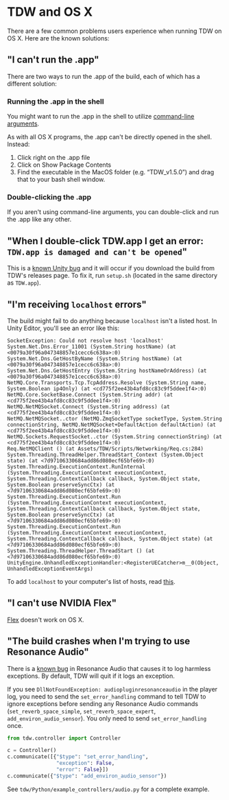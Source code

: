 # TDW and OS X

There are a few common problems users experience when running TDW on OS X. Here are the known solutions:

## "I can't run the .app"

There are two ways to run the .app of the build, each of which has a different solution:

### Running the .app in the shell

You might want to run the .app in the shell to utilize [command-line arguments](../getting_started.md). 

As with all OS X programs, the .app can't be directly opened in the shell. Instead:

1. Click right on the .app file
2. Click on Show Package Contents 
3. Find the executable in the MacOS folder (e.g.  “TDW_v1.5.0”) and drag that to your bash shell window.

### Double-clicking the .app

If you aren't using command-line arguments, you can double-click and run the .app like any other.

## "When I double-click TDW.app I get an error: `TDW.app is damaged and can't be opened`"

This is a [known Unity bug](https://issuetracker.unity3d.com/issues/macos-builds-now-contain-a-quarantine-attribute) and it will occur if you download the build from TDW's releases page. To fix it, run `setup.sh` (located in the same directory as `TDW.app`).

## "I'm receiving `localhost` errors"

The build might fail to do anything because `localhost` isn't a listed host. In Unity Editor, you'll see an error like this:

```
SocketException: Could not resolve host 'localhost'
System.Net.Dns.Error_11001 (System.String hostName) (at <0079a30f96a047348857e1cecc6c638a>:0)
System.Net.Dns.GetHostByName (System.String hostName) (at <0079a30f96a047348857e1cecc6c638a>:0)
System.Net.Dns.GetHostEntry (System.String hostNameOrAddress) (at <0079a30f96a047348857e1cecc6c638a>:0)
NetMQ.Core.Transports.Tcp.TcpAddress.Resolve (System.String name, System.Boolean ip4Only) (at <cd775f2ee43b4afd8cc83c9f5ddee1f4>:0)
NetMQ.Core.SocketBase.Connect (System.String addr) (at <cd775f2ee43b4afd8cc83c9f5ddee1f4>:0)
NetMQ.NetMQSocket.Connect (System.String address) (at <cd775f2ee43b4afd8cc83c9f5ddee1f4>:0)
NetMQ.NetMQSocket..ctor (NetMQ.ZmqSocketType socketType, System.String connectionString, NetMQ.NetMQSocket+DefaultAction defaultAction) (at <cd775f2ee43b4afd8cc83c9f5ddee1f4>:0)
NetMQ.Sockets.RequestSocket..ctor (System.String connectionString) (at <cd775f2ee43b4afd8cc83c9f5ddee1f4>:0)
Req.NetMQClient () (at Assets/TDW/Scripts/Networking/Req.cs:284)
System.Threading.ThreadHelper.ThreadStart_Context (System.Object state) (at <7d97106330684add86d080ecf65bfe69>:0)
System.Threading.ExecutionContext.RunInternal (System.Threading.ExecutionContext executionContext, System.Threading.ContextCallback callback, System.Object state, System.Boolean preserveSyncCtx) (at <7d97106330684add86d080ecf65bfe69>:0)
System.Threading.ExecutionContext.Run (System.Threading.ExecutionContext executionContext, System.Threading.ContextCallback callback, System.Object state, System.Boolean preserveSyncCtx) (at <7d97106330684add86d080ecf65bfe69>:0)
System.Threading.ExecutionContext.Run (System.Threading.ExecutionContext executionContext, System.Threading.ContextCallback callback, System.Object state) (at <7d97106330684add86d080ecf65bfe69>:0)
System.Threading.ThreadHelper.ThreadStart () (at <7d97106330684add86d080ecf65bfe69>:0)
UnityEngine.UnhandledExceptionHandler:<RegisterUECatcher>m__0(Object, UnhandledExceptionEventArgs)
```

To add `localhost` to your computer's list of hosts, read [this](https://apple.stackexchange.com/a/307029).

## "I can't use NVIDIA Flex"

[Flex](flex.md) doesn't work on OS X.

## "The build crashes when I'm trying to use Resonance Audio"

There is a [known bug](https://github.com/threedworld-mit/tdw/issues/200) in Resonance Audio that causes it to log harmless exceptions. By default, TDW will quit if it logs an exception.

If you see `DllNotFoundException: audiopluginresonanceaudio` in the player log, you need to send the `set_error_handling` command to tell TDW to ignore exceptions before sending any Resonance Audio commands (`set_reverb_space_simple`, `set_reverb_space_expert`, `add_environ_audio_sensor`). You only need to send `set_error_handling` once.

```python
from tdw.controller import Controller

c = Controller()
c.communicate([{"$type": "set_error_handling",
                "exception": False,
                "error": False}])
c.communicate({"$type": "add_environ_audio_sensor"})
```

See `tdw/Python/example_controllers/audio.py` for a complete example.
